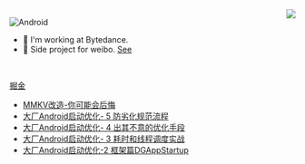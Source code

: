 <img align="right" src="https://github-readme-stats.vercel.app/api?username=caij&show_icons=true&icon_color=0366d6&text_color=24292e&bg_color=ffffff&hide_title=true&count_private=true&include_all_commits=true&hide=stars" />

![Android](https://img.shields.io/badge/Android-%2335495e.svg?style=for-the-badge&logo=Android&logoColor=%FF35D06D)
- 🔭 I'm working at Bytedance. 
- 🌱 Side project for weibo. [See](https://caij.xyz)
<br>

[掘金](https://juejin.cn/user/2049145404143848)
<!-- BLOG-POST-LIST:START -->
- [MMKV改造-你可能会后悔](https://juejin.cn/post/7050297891549610014)
- [大厂Android启动优化- 5 防劣化规范流程](https://juejin.cn/post/7022564712231469064)
- [大厂Android启动优化- 4 出其不意的优化手段](https://juejin.cn/post/7017340559752691743)
- [大厂Android启动优化- 3 耗时和线程调度实战](https://juejin.cn/post/7011104026322288648)
- [大厂Android启动优化-2 框架篇DGAppStartup](https://juejin.cn/post/7009961273009897502)
<!-- BLOG-POST-LIST:END -->
